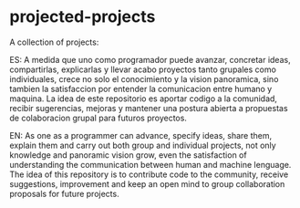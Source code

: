 # projected-projects
A collection of projects:		

ES:
A medida que uno como programador puede avanzar, concretar ideas, compartirlas, explicarlas y llevar acabo proyectos tanto grupales como individuales, crece no solo el conocimiento y la vision panoramica, sino tambien la satisfaccion por entender la comunicacion entre humano y maquina.
La idea de este repositorio es aportar codigo a la comunidad, recibir sugerencias, mejoras y mantener una postura abierta a  propuestas de colaboracion grupal para futuros proyectos.

EN:
As one as a programmer can advance, specify ideas, share them, explain them and carry out both group and individual projects, not only knowledge and panoramic vision grow, even the satisfaction of understanding the communication between human and machine lenguage.
The idea of this repository is to contribute code to the community, receive suggestions, improvement and keep an open mind to group collaboration proposals for future projects.